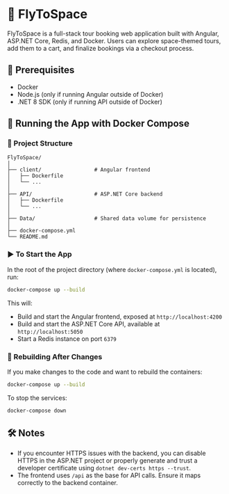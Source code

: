 
# 🚀 FlyToSpace

FlyToSpace is a full-stack tour booking web application built with Angular, ASP.NET Core, Redis, and Docker. Users can explore space-themed tours, add them to a cart, and finalize bookings via a checkout process.

## 🧰 Prerequisites

- Docker
- Node.js (only if running Angular outside of Docker)
- .NET 8 SDK (only if running API outside of Docker)

## 🐳 Running the App with Docker Compose

### 📁 Project Structure

```
FlyToSpace/
│
├── client/                 # Angular frontend
│   ├── Dockerfile
│   └── ...
│
├── API/                    # ASP.NET Core backend
│   ├── Dockerfile
│   └── ...
│
├── Data/                   # Shared data volume for persistence
│
├── docker-compose.yml
└── README.md
```

### ▶️ To Start the App

In the root of the project directory (where `docker-compose.yml` is located), run:

```bash
docker-compose up --build
```

This will:

- Build and start the Angular frontend, exposed at `http://localhost:4200`
- Build and start the ASP.NET Core API, available at `http://localhost:5050`
- Start a Redis instance on port `6379`

### 🔄 Rebuilding After Changes

If you make changes to the code and want to rebuild the containers:

```bash
docker-compose up --build
```

To stop the services:

```bash
docker-compose down
```

## 🛠️ Notes

- If you encounter HTTPS issues with the backend, you can disable HTTPS in the ASP.NET project or properly generate and trust a developer certificate using `dotnet dev-certs https --trust`.
- The frontend uses `/api` as the base for API calls. Ensure it maps correctly to the backend container.

